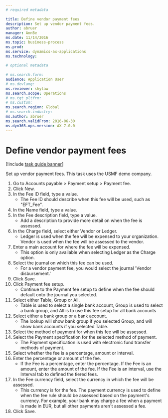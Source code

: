```yaml
--- 
# required metadata 
 
title: Define vendor payment fees
description: Set up vendor payment fees. 
author: abruer
manager: AnnBe 
ms.date: 11/14/2016
ms.topic: business-process 
ms.prod:  
ms.service: dynamics-ax-applications 
ms.technology:  
 
# optional metadata 
 
# ms.search.form:   
audience: Application User 
# ms.devlang:  
ms.reviewer: shylaw
ms.search.scope: Operations 
# ms.tgt_pltfrm:  
# ms.custom:  
ms.search.region: Global
# ms.search.industry: 
ms.author: abruer
ms.search.validFrom: 2016-06-30 
ms.dyn365.ops.version: AX 7.0.0 
---
```

# Define vendor payment fees

[!include [task guide banner](../../includes/task-guide-banner.md)]

Set up vendor payment fees. This task uses the USMF demo company.

1. Go to Accounts payable > Payment setup > Payment fee.
2. Click New.
3. In the Fee ID field, type a value.
    * The Fee ID should describe when this fee will be used, such as "EFT_Fee".  
4. In the Name field, type a value.
5. In the Fee description field, type a value.
    * Add a description to provide more detail on when the fee is assessed.  
6. In the Charge field, select either Vendor or Ledger.
    * Ledger is used when the fee will be expensed to your organization.  Vendor is used when the fee will be assessed to the vendor.  
7. Enter a main account for where the fee will be expensed.
    * This option is only available when selecting Ledger as the Charge option.  
8. Select the journal on which this fee can be used. 
    * For a vendor payment fee, you would select the journal 'Vendor disbursement.'  
9. Click Save.
10. Click Payment fee setup.
    * Continue to the Payment fee setup to define when the fee should default onto the journal you selected.  
11. Select either Table, Group or All.
    * Table is used to select a single bank account, Group is used to select a bank group, and All is to use this fee setup for all bank accounts  
12. Select either a bank group or a bank account.
    * The lookup will show bank group if you selected Group, and will show bank accounts if you selected Table.  
13. Select the method of payment for when this fee will be assessed.
14. Select the Payment specification for the selected method of payment.
    * The Payment specification is used with electronic fund transfer methods of payment.  
15. Select whether the fee is a percentage, amount or interval.
16. Enter the percentage or amount of the fee.
    * If the Fee is a percentage, enter the percentage. If the Fee is an amount, enter the amount of the fee. If the Fee is an interval, use the Interval tab to defined the tiered fees.  
17. In the Fee currency field, select the currency in which the fee will be assessed.
    * This currency is for the fee. The payment currency is used to define when the fee rule should be assessed based on the payment's currency. For example, your bank may charge a fee when a payment is made in EUR, but all other payments aren't assessed a fee.  
18. Click Save.

